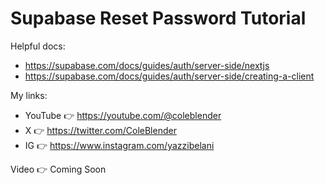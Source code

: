 # Supabase Reset Password Tutorial

Helpful docs:

- https://supabase.com/docs/guides/auth/server-side/nextjs
- https://supabase.com/docs/guides/auth/server-side/creating-a-client

My links:

- YouTube 👉 https://youtube.com/@coleblender
- X 👉 https://twitter.com/ColeBlender
- IG 👉 https://www.instagram.com/yazzibelani

Video 👉 Coming Soon
